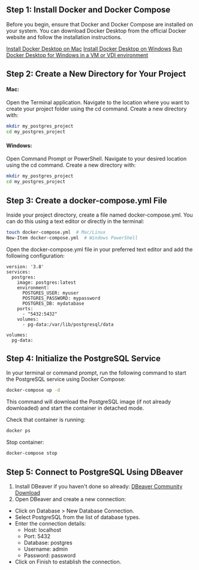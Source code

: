 ## Step 1: Install Docker and Docker Compose

Before you begin, ensure that Docker and Docker Compose are installed on your system. You can download Docker Desktop from the official Docker website and follow the installation instructions.

[Install Docker Desktop on Mac](https://docs.docker.com/desktop/setup/install/mac-install/)
[Install Docker Desktop on Windows](https://docs.docker.com/desktop/setup/install/windows-install/)
[Run Docker Desktop for Windows in a VM or VDI environment](https://docs.docker.com/desktop/setup/vm-vdi/)

## Step 2: Create a New Directory for Your Project

#### Mac:

Open the Terminal application.
Navigate to the location where you want to create your project folder using the cd command.
Create a new directory with:

```bash
mkdir my_postgres_project
cd my_postgres_project
```

#### Windows:

Open Command Prompt or PowerShell.
Navigate to your desired location using the cd command.
Create a new directory with:

```bash
mkdir my_postgres_project
cd my_postgres_project
```

## Step 3: Create a docker-compose.yml File

Inside your project directory, create a file named docker-compose.yml. You can do this using a text editor or directly in the terminal:

```bash
touch docker-compose.yml  # Mac/Linux
New-Item docker-compose.yml  # Windows PowerShell
```

Open the docker-compose.yml file in your preferred text editor and add the following configuration:

```plaintext
version: '3.8'
services:
  postgres:
    image: postgres:latest
    environment:
      POSTGRES_USER: myuser
      POSTGRES_PASSWORD: mypassword
      POSTGRES_DB: mydatabase
    ports:
      - "5432:5432"
    volumes:
      - pg-data:/var/lib/postgresql/data

volumes:
  pg-data:
```

## Step 4: Initialize the PostgreSQL Service

In your terminal or command prompt, run the following command to start the PostgreSQL service using Docker Compose:

```bash
docker-compose up -d
```

This command will download the PostgreSQL image (if not already downloaded) and start the container in detached mode.

Check that container is running:

```bash
docker ps
```

Stop container:

```bash
docker-compose stop
```

## Step 5: Connect to PostgreSQL Using DBeaver

1. Install DBeaver if you haven't done so already:
   [DBeaver Community Download](https://dbeaver.io/download/)
2. Open DBeaver and create a new connection:

- Click on Database > New Database Connection.
- Select PostgreSQL from the list of database types.
- Enter the connection details:
  - Host: localhost
  - Port: 5432
  - Database: postgres
  - Username: admin
  - Password: password
- Click on Finish to establish the connection.
